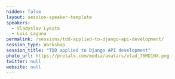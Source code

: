 ```yaml
---
hidden: false
layout: session-speaker-template
speakers: 
  - Vladyslav Lyeuta
  - Luis Laguna
permalink: /sessions/tdd-applied-to-django-api-development/
session_type: Workshop
session_title: "TDD applied to Django API development"
photo_url: https://pretalx.com/media/avatars/vlad_76MD1NX.png
twitter: null
website: null
---
```


